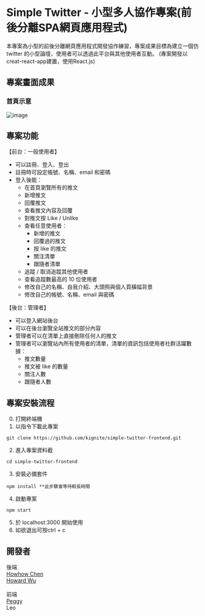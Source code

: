 # Simple Twitter - 小型多人協作專案(前後分離SPA網頁應用程式)

本專案為小型的前後分離網頁應用程式開發協作練習，專案成果目標為建立一個仿 twitter 的小型論壇，使用者可以透過此平台與其他使用者互動。
(專案開發以creat-react-app建置，使用React.js)

## 專案畫面成果

### 首頁示意
![image](https://user-images.githubusercontent.com/108887372/209478286-4be8b365-34b5-4d82-8f9d-c0d1e5f8a0c9.png)

## 專案功能

【前台：一般使用者】
* 可以註冊、登入、登出  
* 註冊時可設定帳號、名稱、email 和密碼  
* 登入後能：
  * 在首頁瀏覽所有的推文
  * 新增推文
  * 回覆推文
  * 查看推文內容及回覆
  * 對推文按 Like / Unlike
  * 查看任意使用者：
    * 新增的推文
    * 回覆過的推文
    * 按 like 的推文
    * 關注清單
    * 跟隨者清單
  * 追蹤 / 取消追蹤其他使用者
  * 查看追蹤數最高的 10 位使用者
  * 修改自己的名稱、自我介紹、大頭照與個人頁橫幅背景
  * 修改自己的帳號、名稱、email 與密碼 
  
【後台：管理者】
* 可以登入網站後台
* 可以在後台瀏覽全站推文的部分內容
* 管理者可以在清單上直接刪除任何人的推文
* 管理者可以瀏覽站內所有使用者的清單，清單的資訊包括使用者社群活躍數據：  
  * 推文數量
  * 推文被 like 的數量
  * 關注人數
  * 跟隨者人數

## 專案安裝流程
0. 打開終端機
1. 以指令下載此專案 
  ```
  git clone https://github.com/kignite/simple-twitter-frontend.git
  ```
2. 進入專案資料截
  ```
  cd simple-twitter-frontend
  ```
3. 安裝必備套件 
  ```
  npm install **此步驟會等待較長時間
  ```
4. 啟動專案 
  ```
  npm start
  ```
5. 於 localhost:3000 開始使用
6. 如欲退出可按ctrl + c

## 開發者
後端 <br>
[Howhow Chen](https://github.com/HowhowChen) <br>
[Howard Wu](https://github.com/HowardWu5566) <br>
<br>
前端 <br>
[Peggy](https://github.com/Peggy8422) <br>
Leo

